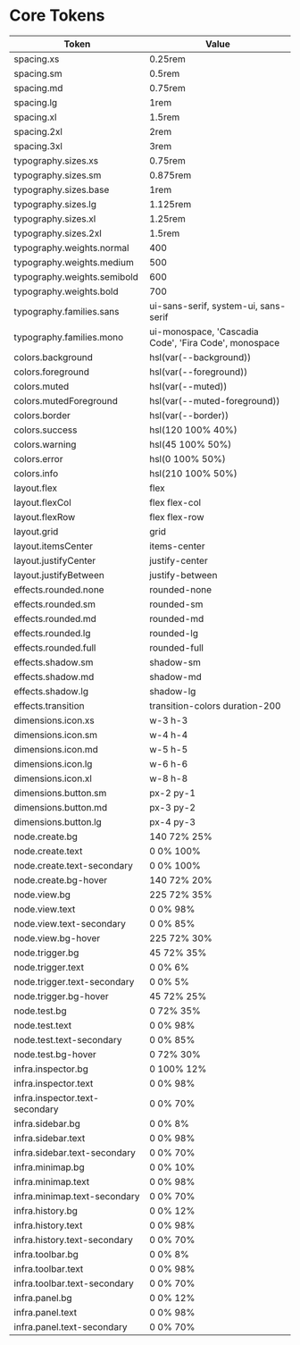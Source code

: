 # Core Tokens

| Token | Value |
|-------|-------|
| spacing.xs | 0.25rem |
| spacing.sm | 0.5rem |
| spacing.md | 0.75rem |
| spacing.lg | 1rem |
| spacing.xl | 1.5rem |
| spacing.2xl | 2rem |
| spacing.3xl | 3rem |
| typography.sizes.xs | 0.75rem |
| typography.sizes.sm | 0.875rem |
| typography.sizes.base | 1rem |
| typography.sizes.lg | 1.125rem |
| typography.sizes.xl | 1.25rem |
| typography.sizes.2xl | 1.5rem |
| typography.weights.normal | 400 |
| typography.weights.medium | 500 |
| typography.weights.semibold | 600 |
| typography.weights.bold | 700 |
| typography.families.sans | ui-sans-serif, system-ui, sans-serif |
| typography.families.mono | ui-monospace, 'Cascadia Code', 'Fira Code', monospace |
| colors.background | hsl(var(--background)) |
| colors.foreground | hsl(var(--foreground)) |
| colors.muted | hsl(var(--muted)) |
| colors.mutedForeground | hsl(var(--muted-foreground)) |
| colors.border | hsl(var(--border)) |
| colors.success | hsl(120 100% 40%) |
| colors.warning | hsl(45 100% 50%) |
| colors.error | hsl(0 100% 50%) |
| colors.info | hsl(210 100% 50%) |
| layout.flex | flex |
| layout.flexCol | flex flex-col |
| layout.flexRow | flex flex-row |
| layout.grid | grid |
| layout.itemsCenter | items-center |
| layout.justifyCenter | justify-center |
| layout.justifyBetween | justify-between |
| effects.rounded.none | rounded-none |
| effects.rounded.sm | rounded-sm |
| effects.rounded.md | rounded-md |
| effects.rounded.lg | rounded-lg |
| effects.rounded.full | rounded-full |
| effects.shadow.sm | shadow-sm |
| effects.shadow.md | shadow-md |
| effects.shadow.lg | shadow-lg |
| effects.transition | transition-colors duration-200 |
| dimensions.icon.xs | w-3 h-3 |
| dimensions.icon.sm | w-4 h-4 |
| dimensions.icon.md | w-5 h-5 |
| dimensions.icon.lg | w-6 h-6 |
| dimensions.icon.xl | w-8 h-8 |
| dimensions.button.sm | px-2 py-1 |
| dimensions.button.md | px-3 py-2 |
| dimensions.button.lg | px-4 py-3 |
| node.create.bg | 140 72% 25% |
| node.create.text | 0 0% 100% |
| node.create.text-secondary | 0 0% 100% |
| node.create.bg-hover | 140 72% 20% |
| node.view.bg | 225 72% 35% |
| node.view.text | 0 0% 98% |
| node.view.text-secondary | 0 0% 85% |
| node.view.bg-hover | 225 72% 30% |
| node.trigger.bg | 45 72% 35% |
| node.trigger.text | 0 0% 6% |
| node.trigger.text-secondary | 0 0% 5% |
| node.trigger.bg-hover | 45 72% 25% |
| node.test.bg | 0 72% 35% |
| node.test.text | 0 0% 98% |
| node.test.text-secondary | 0 0% 85% |
| node.test.bg-hover | 0 72% 30% |
| infra.inspector.bg | 0 100% 12% |
| infra.inspector.text | 0 0% 98% |
| infra.inspector.text-secondary | 0 0% 70% |
| infra.sidebar.bg | 0 0% 8% |
| infra.sidebar.text | 0 0% 98% |
| infra.sidebar.text-secondary | 0 0% 70% |
| infra.minimap.bg | 0 0% 10% |
| infra.minimap.text | 0 0% 98% |
| infra.minimap.text-secondary | 0 0% 70% |
| infra.history.bg | 0 0% 12% |
| infra.history.text | 0 0% 98% |
| infra.history.text-secondary | 0 0% 70% |
| infra.toolbar.bg | 0 0% 8% |
| infra.toolbar.text | 0 0% 98% |
| infra.toolbar.text-secondary | 0 0% 70% |
| infra.panel.bg | 0 0% 12% |
| infra.panel.text | 0 0% 98% |
| infra.panel.text-secondary | 0 0% 70% |
